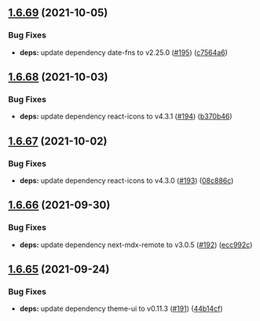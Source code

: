 ## [1.6.69](https://github.com/dds/bosabosa.org/compare/v1.6.68...v1.6.69) (2021-10-05)


### Bug Fixes

* **deps:** update dependency date-fns to v2.25.0 ([#195](https://github.com/dds/bosabosa.org/issues/195)) ([c7564a6](https://github.com/dds/bosabosa.org/commit/c7564a658ecaa327918290c78429ff0ce2ec1342))



## [1.6.68](https://github.com/dds/bosabosa.org/compare/v1.6.67...v1.6.68) (2021-10-03)


### Bug Fixes

* **deps:** update dependency react-icons to v4.3.1 ([#194](https://github.com/dds/bosabosa.org/issues/194)) ([b370b46](https://github.com/dds/bosabosa.org/commit/b370b46a002f2976d1d6a92fcfb3fc7d5a9a2df5))



## [1.6.67](https://github.com/dds/bosabosa.org/compare/v1.6.66...v1.6.67) (2021-10-02)


### Bug Fixes

* **deps:** update dependency react-icons to v4.3.0 ([#193](https://github.com/dds/bosabosa.org/issues/193)) ([08c886c](https://github.com/dds/bosabosa.org/commit/08c886caa45e01ea0bcc39801341ad12f6e876c7))



## [1.6.66](https://github.com/dds/bosabosa.org/compare/v1.6.65...v1.6.66) (2021-09-30)


### Bug Fixes

* **deps:** update dependency next-mdx-remote to v3.0.5 ([#192](https://github.com/dds/bosabosa.org/issues/192)) ([ecc992c](https://github.com/dds/bosabosa.org/commit/ecc992c08cb55af1815f8f252211bf3ff6da5405))



## [1.6.65](https://github.com/dds/bosabosa.org/compare/v1.6.64...v1.6.65) (2021-09-24)


### Bug Fixes

* **deps:** update dependency theme-ui to v0.11.3 ([#191](https://github.com/dds/bosabosa.org/issues/191)) ([44b14cf](https://github.com/dds/bosabosa.org/commit/44b14cfd36a734446d10473f46a8fa3922012196))



